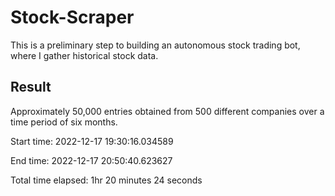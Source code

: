 # Stock-Scraper

This is a preliminary step to building an autonomous stock trading bot, where I gather historical stock data.

## Result
Approximately 50,000 entries obtained from 500 different companies over a time period of six months.  

Start time: 2022-12-17 19:30:16.034589  

End time: 2022-12-17 20:50:40.623627  

Total time elapsed: 1hr 20 minutes 24 seconds
